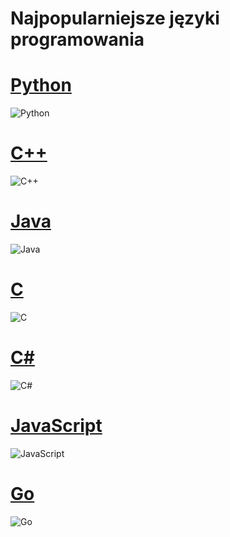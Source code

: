 
Najpopularniejsze języki programowania
======================================

# [Python](/Python.md)
  
![Python](https://www.tiobe.com/wp-content/themes/tiobe/tiobe-index/images/Python.png)  

# [C++](/C++.md)
  
![C++](https://www.tiobe.com/wp-content/themes/tiobe/tiobe-index/images/C__.png)  

# [Java](/Java.md)
  
![Java](https://www.tiobe.com/wp-content/themes/tiobe/tiobe-index/images/Java.png)  

# [C](/C.md)
  
![C](https://www.tiobe.com/wp-content/themes/tiobe/tiobe-index/images/C.png)  

# [C#](/C#.md)
  
![C#](https://www.tiobe.com/wp-content/themes/tiobe/tiobe-index/images/C_.png)  

# [JavaScript](/Javascript.md)
  
![JavaScript](https://www.tiobe.com/wp-content/themes/tiobe/tiobe-index/images/JavaScript.png)  

# [Go](/Go.md)
  
![Go](https://www.tiobe.com/wp-content/themes/tiobe/tiobe-index/images/Go.png)  
